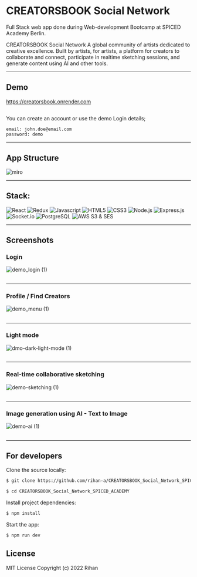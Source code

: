 # CREATORSBOOK Social Network

Full Stack web app done during Web-development Bootcamp at SPICED Academy Berlin.

CREATORSBOOK Social Network
A global community of artists dedicated to creative excellence. Built by artists, for artists, a platform for creators to collaborate and connect, participate in realtime sketching sessions, and generate content using AI and other tools.

---

## Demo

https://creatorsbook.onrender.com

##

You can create an account or use the demo Login details;

```
email: john.doe@email.com
password: demo
```
---
## App Structure
![miro](https://user-images.githubusercontent.com/90706137/223853715-faf14d03-3bf9-4b4b-a639-b27d894380a4.jpg)

---

## Stack:

![React](https://img.shields.io/badge/react-%2320232a.svg?style=for-the-badge&logo=react&logoColor=%2361DAFB)
![Redux](https://img.shields.io/badge/redux-%23593d88.svg?style=for-the-badge&logo=redux&logoColor=white)
![Javascript](https://img.shields.io/badge/JavaScript-323330?style=for-the-badge&logo=javascript&logoColor=F7DF1E)
![HTML5](https://img.shields.io/badge/HTML5-E34F26?style=for-the-badge&logo=html5&logoColor=white)
![CSS3](https://img.shields.io/badge/CSS3-1572B6?style=for-the-badge&logo=css3&logoColor=white)
![Node.js](https://img.shields.io/badge/Node.js-43853D?style=for-the-badge&logo=node.js&logoColor=white)
![Express.js](https://img.shields.io/badge/express.js-%23404d59.svg?style=for-the-badge&logo=express&logoColor=%2361DAFB)
![Socket.io](https://img.shields.io/badge/Socket.io-black?style=for-the-badge&logo=socket.io&badgeColor=010101)
![PostgreSQL](https://camo.githubusercontent.com/281c069a2703e948b536500b9fd808cb4fb2496b3b66741db4013a2c89e91986/68747470733a2f2f696d672e736869656c64732e696f2f62616467652f506f737467726553514c2d3331363139323f7374796c653d666f722d7468652d6261646765266c6f676f3d706f737467726573716c266c6f676f436f6c6f723d7768697465)
![AWS S3 & SES](https://img.shields.io/badge/Amazon_AWS-232F3E?style=for-the-badge&logo=amazon-aws&logoColor=white)

---

## Screenshots

### Login

![demo_login (1)](https://user-images.githubusercontent.com/90706137/209981013-933b4593-13d5-4b16-852e-578c22ba442c.gif)

##

---

### Profile / Find Creators

![demo_menu (1)](https://user-images.githubusercontent.com/90706137/209981117-438d6480-9b31-4108-84eb-63e22c3fc97d.gif)

##

---

### Light mode 

![dmo-dark-light-mode (1)](https://user-images.githubusercontent.com/90706137/210438403-be5eefc2-e59b-47e1-88d4-cf48a4cdff2e.gif)

##

---

### Real-time collaborative sketching 

![demo-sketching (1)](https://user-images.githubusercontent.com/90706137/210438471-cece576a-0980-421d-83f7-f4f6ed202b5e.gif)

##

---

### Image generation using AI - Text to Image 

![demo-ai (1)](https://user-images.githubusercontent.com/90706137/210438475-85fac907-d72b-4c9e-ab0c-7b0669c25883.gif)

##

---



## For developers


Clone the source locally:

```sh
$ git clone https://github.com/rihan-a/CREATORSBOOK_Social_Network_SPICED_ACADEMY.git

$ cd CREATORSBOOK_Social_Network_SPICED_ACADEMY
```


Install project dependencies:

```sh
$ npm install
```

Start the app:

```sh
$ npm run dev
```

## License

MIT License
Copyright (c) 2022 Rihan
